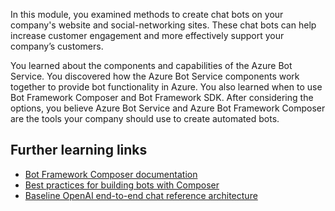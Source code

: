 In this module, you examined methods to create chat bots on your company's website and social-networking sites. These chat bots can help increase customer engagement and more effectively support your company’s customers. 

You learned about the components and capabilities of the Azure Bot Service. You discovered how the Azure Bot Service components work together to provide bot functionality in Azure. You also learned when to use Bot Framework Composer and Bot Framework SDK. After considering the options, you believe Azure Bot Service and Azure Bot Framework Composer are the tools your company should use to create automated bots.

## Further learning links

- [Bot Framework Composer documentation](/composer?azure-portal=true)
- [Best practices for building bots with Composer](/composer/concept-best-practices?azure-portal=true)
- [Baseline OpenAI end-to-end chat reference architecture](/azure/architecture/ai-ml/architecture/baseline-openai-e2e-chat)

